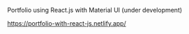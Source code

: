 Portfolio using React.js with Material UI (under development)

https://portfolio-with-react-js.netlify.app/
